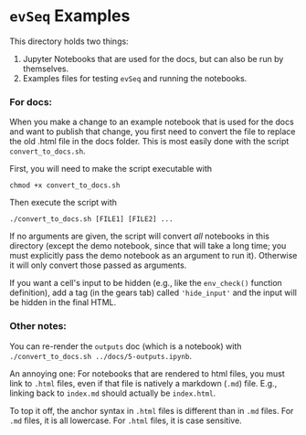 # `evSeq` Examples

This directory holds two things:

1. Jupyter Notebooks that are used for the docs, but can also be run by themselves.
2. Examples files for testing `evSeq` and running the notebooks.

### For docs:
When you make a change to an example notebook that is used for the docs and want to publish that change, you first need to convert the file to replace the old .html file in the docs folder. This is most easily done with the script `convert_to_docs.sh`.

First, you will need to make the script executable with
```
chmod +x convert_to_docs.sh
```
Then execute the script with
```
./convert_to_docs.sh [FILE1] [FILE2] ...
```
If no arguments are given, the script will convert _all_ notebooks in this directory (except the demo notebook, since that will take a long time; you must explicitly pass the demo notebook as an argument to run it). Otherwise it will only convert those passed as arguments.

If you want a cell's input to be hidden (e.g., like the `env_check()` function definition), add a tag (in the gears tab) called `'hide_input'` and the input will be hidden in the final HTML.

### Other notes:
You can re-render the `outputs` doc (which is a notebook) with `./convert_to_docs.sh ../docs/5-outputs.ipynb`.

An annoying one: For notebooks that are rendered to html files, you must link to `.html` files, even if that file is natively a markdown (`.md`) file. E.g., linking back to `index.md` should actually be `index.html`.

To top it off, the anchor syntax in `.html` files is different than in `.md` files. For `.md` files, it is all lowercase. For `.html` files, it is case sensitive.